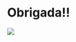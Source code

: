 # Obrigada!!

<img src="https://octodex.github.com/images/adventure-cat.png" class="octodex-img"></img>
